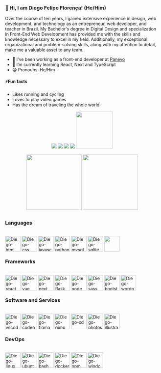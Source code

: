 ### 👋 Hi, I am Diego Felipe Florença! (He/Him)

Over the course of ten years, I gained extensive experience in design, web development, and technology as an entrepreneur, web developer, and teacher in Brazil. My Bachelor's degree in Digital Design and specialization in Front-End Web Development has provided me with the skills and knowledge necessary to excel in my field. Additionally, my exceptional organizational and problem-solving skills, along with my attention to detail, make me a valuable asset to any team.

- 🔭 I've been working as a front-end developer at <a href="http://www.panevo.com" target="_blank">Panevo</a>
- 🚀 I’m currently learning React, Next and TypeScript
- 😁 Pronouns: He/Him

#### ⚡Fun facts

- Likes running and cycling
- Loves to play video games
- Has the dream of traveling the whole world

<div align="center"> 
  <a href="https://www.linkedin.com/in/diegoflorenca" target="_blank"><img src="https://img.shields.io/badge/-LinkedIn-%230077B5?style=for-the-badge&logo=linkedin&logoColor=white"></a>
  <a href = "mailto:diegoflorenca+github@gmail.com"><img src="https://img.shields.io/badge/Gmail-D14836?style=for-the-badge&logo=gmail&logoColor=white"></a>
  <a href="http://www.discordapp.com/users/516404623368650802" target="_blank"><img src="https://img.shields.io/badge/Discord-7289DA?style=for-the-badge&logo=discord&logoColor=white"></a> 
  <a href="https://instagram.com/diegoflorenca" target="_blank"><img src="https://img.shields.io/badge/-Instagram-%23E4405F?style=for-the-badge&logo=instagram&logoColor=white"></a>
  <img height="120" src='https://avataaars.io/?avatarStyle=Transparent&topType=LongHairBun&accessoriesType=Blank&hairColor=BrownDark&facialHairType=BeardLight&facialHairColor=BrownDark&clotheType=Hoodie&clotheColor=Gray01&eyeType=Happy&eyebrowType=Default&mouthType=Smile&skinColor=Light'
  />
</div><br>
<div align="center">
  <img height="180em" src="https://github-readme-stats.vercel.app/api?username=diegoflorenca&show_icons=true&theme=dracula&include_all_commits=true&count_private=true"/>
  <img height="180em" src="https://github-readme-stats.vercel.app/api/top-langs/?username=diegoflorenca&layout=compact&langs_count=7&theme=dracula"/>
</div>

##

### Languages

  <div style="display: inline_block"><br>
    <img align="center" alt="Diego-html" height="50"  src="https://cdn.jsdelivr.net/gh/devicons/devicon/icons/html5/html5-original.svg" />
    <img align="center" alt="Diego-css" height="50"  src="https://cdn.jsdelivr.net/gh/devicons/devicon/icons/css3/css3-original.svg" />
    <img align="center" alt="Diego-javascript" height="50"  src="https://cdn.jsdelivr.net/gh/devicons/devicon/icons/javascript/javascript-original.svg" />
    <img align="center" alt="Diego-python" height="50"  src="https://cdn.jsdelivr.net/gh/devicons/devicon/icons/python/python-original.svg" />
    <img align="center" alt="Diego-mysql" height="50"  src="https://cdn.jsdelivr.net/gh/devicons/devicon/icons/mysql/mysql-original.svg" />
    <img align="center" alt="Diego-sqlite" height="50"  src="https://cdn.jsdelivr.net/gh/devicons/devicon/icons/sqlite/sqlite-original.svg" />
    <img align="center" alt="Diego-markdown" height="50" style="color:white"  src="https://cdn.jsdelivr.net/gh/devicons/devicon/icons/markdown/markdown-original.svg" />
  </div>

### Frameworks

  <div style="display: inline_block"><br>
    <img align="center" alt="Diego-react" height="50"  src="https://cdn.jsdelivr.net/gh/devicons/devicon/icons/react/react-original.svg" />
    <img align="center" alt="Diego-vue" height="50" src="https://cdn.jsdelivr.net/gh/devicons/devicon/icons/vuejs/vuejs-original-wordmark.svg" />
    <img align="center" alt="Diego-next" height="50"  src="https://cdn.jsdelivr.net/gh/devicons/devicon/icons/nextjs/nextjs-original.svg" />
    <img align="center" alt="Diego-flask" height="50"  src="https://cdn.jsdelivr.net/gh/devicons/devicon/icons/flask/flask-original.svg" />
    <img align="center" alt="Diego-node" height="50"  src="https://cdn.jsdelivr.net/gh/devicons/devicon/icons/nodejs/nodejs-original-wordmark.svg" />
    <img align="center" alt="Diego-sass" height="50"  src="https://cdn.jsdelivr.net/gh/devicons/devicon/icons/sass/sass-original.svg" />
    <img align="center" alt="Diego-bootstrap" height="50"  src="https://cdn.jsdelivr.net/gh/devicons/devicon/icons/bootstrap/bootstrap-original.svg" />        
    <img align="center" alt="Diego-wordpress" height="50"  src="https://cdn.jsdelivr.net/gh/devicons/devicon/icons/wordpress/wordpress-original.svg" />
  </div>

### Software and Services

  <div style="display: inline_block"><br>
    <img align="center" alt="Diego-vscode" height="50"  src="https://cdn.jsdelivr.net/gh/devicons/devicon/icons/vscode/vscode-original.svg" />
    <img align="center" alt="Diego-codepen" height="50"  src="https://cdn.jsdelivr.net/gh/devicons/devicon/icons/codepen/codepen-plain.svg" />
    <img align="center" alt="Diego-figma" height="50"  src="https://cdn.jsdelivr.net/gh/devicons/devicon/icons/figma/figma-original.svg" />
    <img align="center" alt="Diego-gimp" height="50"  src="https://cdn.jsdelivr.net/gh/devicons/devicon/icons/gimp/gimp-original.svg" />
    <img align="center" alt="Diego-xd" height="50"  src="https://cdn.jsdelivr.net/gh/devicons/devicon/icons/xd/xd-plain.svg" />
    <img align="center" alt="Diego-photoshop" height="50"  src="https://cdn.jsdelivr.net/gh/devicons/devicon/icons/photoshop/photoshop-plain.svg" />
    <img align="center" alt="Diego-illustrator" height="50"  src="https://cdn.jsdelivr.net/gh/devicons/devicon/icons/illustrator/illustrator-plain.svg" />
  </div>

### DevOps

  <div style="display: inline_block"><br>
    <img align="center" alt="Diego-linux" height="50"  src="https://cdn.jsdelivr.net/gh/devicons/devicon/icons/linux/linux-original.svg" />
    <img align="center" alt="Diego-ubuntu" height="50"  src="https://cdn.jsdelivr.net/gh/devicons/devicon/icons/ubuntu/ubuntu-plain.svg" />
    <img align="center" alt="Diego-bash" height="50"  src="https://cdn.jsdelivr.net/gh/devicons/devicon/icons/bash/bash-original.svg" />
    <img align="center" alt="Diego-docker" height="50"  src="https://cdn.jsdelivr.net/gh/devicons/devicon/icons/docker/docker-original.svg" />
    <img align="center" alt="Diego-npm" height="50"  src="https://cdn.jsdelivr.net/gh/devicons/devicon/icons/npm/npm-original-wordmark.svg" />
    <img align="center" alt="Diego-windows" height="50"  src="https://cdn.jsdelivr.net/gh/devicons/devicon/icons/windows8/windows8-original.svg" />
  </div>
